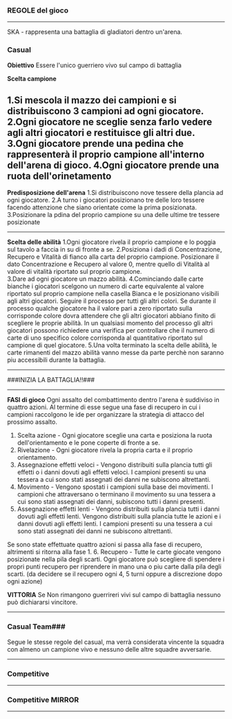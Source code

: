 
### REGOLE del gioco

---
SKA - rappresenta una battaglia di gladiatori dentro un'arena. 

### Casual ###
**Obiettivo**
Essere l'unico guerriero vivo sul campo di battaglia

**Scelta campione**

1.Si mescola il mazzo dei campioni e si distribuiscono 3 campioni ad ogni giocatore.
2.Ogni giocatore ne sceglie senza farlo vedere agli altri giocatori e restituisce gli altri due.
3.Ogni giocatore prende una pedina che rappresenterà il proprio campione all'interno dell'arena di gioco.
4.Ogni giocatore prende una ruota dell'orinetamento
---

**Predisposizione dell'arena**
1.Si distribuiscono nove tessere della plancia ad ogni giocatore.
2.A turno i giocatori posizionano tre delle loro tessere facendo attenzione che siano orientate come la prima posizionata.
3.Posizionare la pdina del proprio campione su una delle ultime tre tessere posizionate 

---

**Scelta delle abilità**
1.Ogni giocatore rivela il proprio campione e lo poggia sul tavolo a faccia in su di fronte a se.
2.Posiziona i dadi di Concentrazione, Recupero e Vitalità di fianco alla carta del proprio campione. 
Posizionare il dato Concentrazione e Recupero al valore 0, mentre quello di Vitalità al valore di vitalità riportato sul proprio campione.  
3.Dare ad ogni giocatore un mazzo abilità.
4.Cominciando dalle carte bianche i giocatori scelgono un numero di carte equivalente al valore riportato sul proprio campione nella casella Bianca e le posizionano visibili agli altri giocatori.
Seguire il processo per tutti gli altri colori.
Se durante il processo qualche giocatore ha il valore pari a zero riportato sulla corrisponde colore dovra attendere che gli altri giocatori abbiano finito di scegliere le proprie abilità.
In un qualsiasi momento del processo gli altri giocatori possono richiedere una verifica per controllare che il numero di carte di uno specifico colore corrisponda al quantitativo riportato sul campione di quel giocatore.
5.Una volta terminato la scelta delle abilità, le carte rimanenti del mazzo abilità vanno messe da parte perchè non saranno piu accessibili durante la battaglia. 

---

###INIZIA LA BATTAGLIA!!###

---

**FASI di gioco**
Ogni assalto del combattimento dentro l'arena è suddiviso in quattro azioni. 
Al termine di esse segue una fase di recupero in cui i campioni raccolgono le ide per organizzare la strategia di attacco del prossimo assalto.

1. Scelta azione - Ogni giocatore sceglie una carta e posiziona la ruota dell'orientamento e le pone coperte di fronte a se.
2. Rivelazione - Ogni giocatore rivela la propria carta e il proprio orientamento. 
3. Assegnazione effetti veloci - Vengono distribuiti sulla plancia tutti gli effetti o i danni dovuti agli effetti veloci. I campioni presenti su una tessera a cui sono stati assegnati dei danni ne subiscono altrettanti. 
4. Movimento - Vengono spostati i campioni sulla base dei movimenti. I campioni che attraversano o terminano il movimento su una tessera a cui sono stati assegnati dei danni, subiscono tutti i danni presenti.
5. Assegnazione effetti lenti - Vengono distribuiti sulla plancia tutti i danni dovuti agli effetti lenti. Vengono distribuiti sulla plancia tutte le azioni e i danni dovuti agli effetti lenti. I campioni presenti su una tessera a cui sono stati assegnati dei danni ne subiscono altrettanti.  

Se sono state effettuate quattro azioni si passa alla fase di recupero, altrimenti si ritorna alla fase 1.
6. Recupero - Tutte le carte giocate vengono posizionate nella pila degli scarti. Ogni giocatore può scegliere di spendere i propri punti recupero per  riprendere in mano una o piu carte dalla pila degli scarti. 
(da decidere se il recupero ogni 4, 5 turni oppure a discrezione dopo ogni azione)


**VITTORIA**
Se Non rimangono guerrireri vivi sul campo di battaglia nessuno può dichiararsi vincitore. 

---

### Casual Team###
Segue le stesse regole del casual, ma verrà considerata vincente la squadra con almeno un campione vivo e nessuno delle altre squadre avversarie. 

---

### Competitive ###

---

### Competitive MIRROR ###

---
